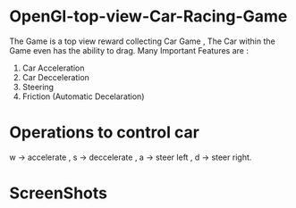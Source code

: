 # OpenGl-top-view-Car-Racing-Game

The Game is a top view reward collecting Car Game , The Car within the Game even has the ability to drag.
Many Important Features are :
1) Car Acceleration
2) Car Decceleration
3) Steering
4) Friction (Automatic Decelaration)

# Operations to control car

w -> accelerate , 
s -> deccelerate ,
a -> steer left ,
d -> steer right.

# ScreenShots

